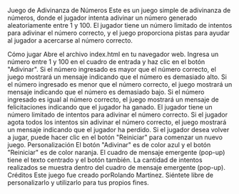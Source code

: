 Juego de Adivinanza de Números
Este es un juego simple de adivinanza de números, donde el jugador intenta adivinar un número generado aleatoriamente entre 1 y 100. El jugador tiene un número limitado de intentos para adivinar el número correcto, y el juego proporciona pistas para ayudar al jugador a acercarse al número correcto.

Cómo jugar
Abre el archivo index.html en tu navegador web.
Ingresa un número entre 1 y 100 en el cuadro de entrada y haz clic en el botón "Adivinar".
Si el número ingresado es mayor que el número correcto, el juego mostrará un mensaje indicando que el número es demasiado alto.
Si el número ingresado es menor que el número correcto, el juego mostrará un mensaje indicando que el número es demasiado bajo.
Si el número ingresado es igual al número correcto, el juego mostrará un mensaje de felicitaciones indicando que el jugador ha ganado.
El jugador tiene un número limitado de intentos para adivinar el número correcto. Si el jugador agota todos los intentos sin adivinar el número correcto, el juego mostrará un mensaje indicando que el jugador ha perdido.
Si el jugador desea volver a jugar, puede hacer clic en el botón "Reiniciar" para comenzar un nuevo juego.
Personalización
El botón "Adivinar" es de color azul y el botón "Reiniciar" es de color naranja.
El cuadro de mensaje emergente (pop-up) tiene el texto centrado y el botón también.
La cantidad de intentos realizados se muestra dentro del cuadro de mensaje emergente (pop-up).
Créditos
Este juego fue creado porRolando Martinez. Siéntete libre de personalizarlo y utilizarlo para tus propios fines.
